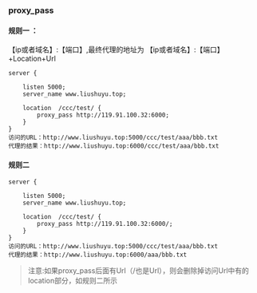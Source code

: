 ### proxy_pass

####  规则一 ：

【ip或者域名】:【端口】,最终代理的地址为  【ip或者域名】:【端口】+Location+Url

```
server {

    listen 5000;
    server_name www.liushuyu.top;

    location  /ccc/test/ {
        proxy_pass http://119.91.100.32:6000;
    }
}
访问的URL：http://www.liushuyu.top:5000/ccc/test/aaa/bbb.txt
代理的结果：http://www.liushuyu.top:6000/ccc/test/aaa/bbb.txt
```



#### 规则二

```
server {

    listen 5000;
    server_name www.liushuyu.top;

    location  /ccc/test/ {
        proxy_pass http://119.91.100.32:6000/;
    }
}
访问的URL：http://www.liushuyu.top:5000/ccc/test/aaa/bbb.txt
代理的结果：http://www.liushuyu.top:6000/aaa/bbb.txt
```

> 注意:如果proxy_pass后面有Url（/也是Url），则会删除掉访问Url中有的location部分，如规则二所示